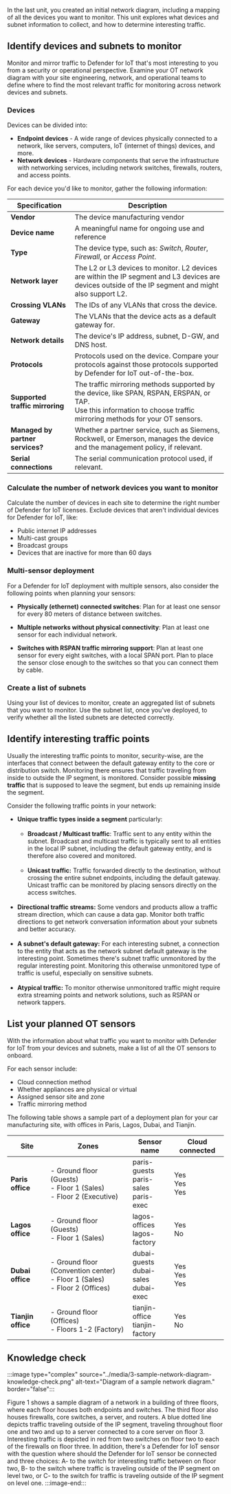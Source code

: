 In the last unit, you created an initial network diagram, including a mapping of all the devices you want to monitor. This unit explores what devices and subnet information to collect, and how to determine interesting traffic.

## Identify devices and subnets to monitor

Monitor and mirror traffic to Defender for IoT that's most interesting to you from a security or operational perspective. Examine your OT network diagram with your site engineering, network, and operational teams to define where to find the most relevant traffic for monitoring across network devices and subnets.

<!-- can site engineers and network and operational teams be combined?-->
### Devices

Devices can be divided into:

- **Endpoint devices** - A wide range of devices physically connected to a network, like servers, computers, IoT (internet of things) devices, and more.
- **Network devices** - Hardware components that serve the infrastructure with networking services, including network switches, firewalls, routers, and access points.

For each device you'd like to monitor, gather the following information:

| Specification| Description |
|---------|---------|
| **Vendor**| The device manufacturing vendor |
| **Device name**| A meaningful name for ongoing use and reference |
| **Type**| The device type, such as: *Switch*, *Router*, *Firewall*, or *Access Point*. |
| **Network layer**| The L2 or L3 devices to monitor. L2 devices are within the IP segment and L3 devices are devices outside of the IP segment and might also support L2. |
| **Crossing VLANs**| The IDs of any VLANs that cross the device. |
| **Gateway**| The VLANs that the device acts as a default gateway for. |
| **Network details**| The device's IP address, subnet, D-GW, and DNS host. |
| **Protocols**| Protocols used on the device. Compare your protocols against those protocols supported by Defender for IoT out-of-the-box. |
| **Supported traffic mirroring**| The traffic mirroring methods supported by the device, like SPAN, RSPAN, ERSPAN, or TAP. </br> Use this information to choose traffic mirroring methods for your OT sensors. |
| **Managed by partner services?** | Whether a partner service, such as Siemens, Rockwell, or Emerson, manages the device and the management policy, if relevant. |
| **Serial connections** |The serial communication protocol used, if relevant.|

### Calculate the number of network devices you want to monitor

Calculate the number of devices in each site to determine the right number of Defender for IoT licenses. Exclude devices that aren't individual devices for Defender for IoT, like:

- Public internet IP addresses
- Multi-cast groups
- Broadcast groups
- Devices that are inactive for more than 60 days

### Multi-sensor deployment

For a Defender for IoT deployment with multiple sensors, also consider the following points when planning your sensors:

- **Physically (ethernet) connected switches**:  Plan for at least one sensor for every 80 meters of distance between switches.

- **Multiple networks without physical connectivity**: Plan at least one sensor for each individual network.

- **Switches with RSPAN traffic mirroring support**: Plan at least one sensor for every eight switches, with a local SPAN port. Plan to place the sensor close enough to the switches so that you can connect them by cable.

### Create a list of subnets

Using your list of devices to monitor, create an aggregated list of subnets that you want to monitor. Use the subnet list, once you've deployed, to verify whether all the listed subnets are detected correctly.

## Identify interesting traffic points

Usually the interesting traffic points to monitor, security-wise, are the interfaces that connect between the default gateway entity to the core or distribution switch. Monitoring there ensures that traffic traveling from inside to outside the IP segment, is monitored. Consider possible **missing traffic** that is supposed to leave the segment, but ends up remaining inside the segment.

Consider the following traffic points in your network:

- **Unique traffic types inside a segment** particularly:</br></br>
  - **Broadcast / Multicast traffic**: Traffic sent to any entity within the subnet. Broadcast and multicast traffic is typically sent to all entities in the local IP subnet, including the default gateway entity, and is therefore also covered and monitored.</br></br>
  - **Unicast traffic:** Traffic forwarded directly to the destination, without crossing the entire subnet endpoints, including the default gateway. Unicast traffic can be monitored by placing sensors directly on the access switches.</br></br>
- **Directional traffic streams:** Some vendors and products allow a traffic stream direction, which can cause a data gap. Monitor both traffic directions to get network conversation information about your subnets and better accuracy.</br></br>
- **A subnet's default gateway:** For each interesting subnet, a connection to the entity that acts as the network subnet default gateway is the interesting point.  Sometimes there's subnet traffic unmonitored by the regular interesting point. Monitoring this otherwise unmonitored type of traffic is useful, especially on sensitive subnets.</br></br>
- **Atypical traffic:**   To monitor otherwise unmonitored traffic might require extra streaming points and network solutions, such as RSPAN or network tappers.

## List your planned OT sensors

With the information about what traffic you want to monitor with Defender for IoT from your devices and subnets, make a list of all the OT sensors to onboard.

For each sensor include:

- Cloud connection method
- Whether appliances are physical or virtual
- Assigned sensor site and zone
- Traffic mirroring method

The following table shows a sample part of a deployment plan for your car manufacturing site, with offices in Paris, Lagos, Dubai, and Tianjin.

|Site | Zones | Sensor name | Cloud connected |
|--- | ---|---|--- |
|**Paris office** |- Ground floor (Guests)<br> - Floor 1 (Sales) <br> - Floor 2 (Executive)|paris-guests<br>paris-sales<br>paris-exec | Yes<br>Yes<br>Yes |
|**Lagos office** |- Ground floor (Guests)<br> - Floor 1 (Sales)  |lagos-offices<br>lagos-factory |Yes <br>No |
|**Dubai office** |- Ground floor (Convention center)<br> - Floor 1 (Sales) <br> - Floor 2 (Offices)|dubai-guests<br>dubai-sales<br>dubai-exec| Yes<br>Yes<br>Yes|
|**Tianjin office** |- Ground floor (Offices)<br> - Floors 1-2 (Factory)| tianjin-office <br>tianjin-factory | Yes <br>No |

## Knowledge check

:::image type="complex" source="../media/3-sample-network-diagram-knowledge-check.png" alt-text="Diagram of a sample network diagram." border="false":::

Figure 1 shows a sample diagram of a network in a building of three floors, where each floor houses both endpoints and switches. The third floor also houses firewalls, core switches, a server, and routers. A blue dotted line depicts traffic traveling outside of the IP segment, traveling throughout floor one and two and up to a server connected to a core server on floor 3. Interesting traffic is depicted in red from two switches on floor two to each of the firewalls on floor three. In addition, there's a Defender for IoT sensor with the question where should the Defender for IoT sensor be connected and three choices: A- to the switch for interesting traffic between on floor two, B- to the switch where traffic is traveling outside of the IP segment on level two, or C- to the switch for traffic is traveling outside of the IP segment on level one.
:::image-end:::

<!-- - - - - - - - - - - - - - - - - - - - - - - - - - - - - - - - - - - - - - - - -->
